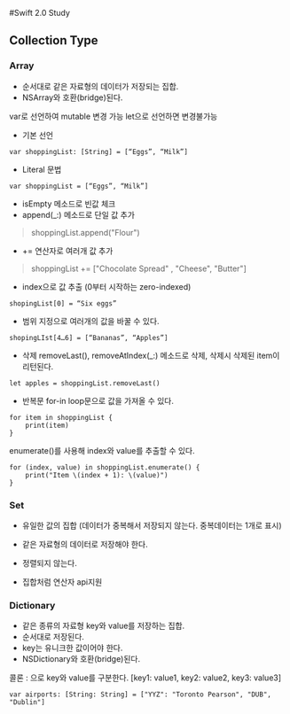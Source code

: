 #Swift 2.0 Study

## Collection Type

### Array
- 순서대로 같은 자료형의 데이터가 저장되는 집합.
- NSArray와 호환(bridge)된다.

var로 선언하여 mutable 변경 가능
let으로 선언하면 변경불가능 

- 기본 선언
```
var shoppingList: [String] = [“Eggs”, “Milk”]
```
- Literal 문법
```
var shoppingList = [“Eggs”, “Milk”]
```
- isEmpty 메소드로 빈값 체크
- append(_:) 메소드로 단일 값 추가

> shoppingList.append("Flour")

- += 연산자로 여러개 값 추가

> shoppingList += ["Chocolate Spread" , "Cheese", "Butter"]

- index으로 값 추출 (0부터 시작하는 zero-indexed)
```
shopingList[0] = “Six eggs”
```
- 범위 지정으로 여러개의 값을 바꿀 수 있다.
```
shopingLIst[4…6] = [“Bananas”, “Apples”]
```
- 삭제
removeLast(), removeAtIndex(_:) 메소드로 삭제, 삭제시 삭제된 item이 리턴된다.
```
let apples = shoppingList.removeLast()
```

- 반복문
for-in loop문으로 값을 가져올 수 있다.
```
for item in shoppingList {
	print(item)
}
```
enumerate()를 사용해 index와 value를 추출할 수 있다.
```
for (index, value) in shoppingList.enumerate() {
    print("Item \(index + 1): \(value)")
}
```

### Set
- 유일한 값의 집합 (데이터가 중복해서 저장되지 않는다. 중복데이터는 1개로 표시)
- 같은 자료형의 데이터로 저장해야 한다.
- 정렬되지 않는다.

- 집합처럼 연산자 api지원

### Dictionary
- 같은 종류의 자료형  key와 value를 저장하는 집합.
- 순서대로 저장된다.
- key는 유니크한 값이어야 한다.
- NSDictionary와 호환(bridge)된다.
 
 
콜론 : 으로 key와 value를 구분한다.
[key1: value1, key2: value2, key3: value3]

    var airports: [String: String] = ["YYZ": "Toronto Pearson", "DUB", "Dublin"]
